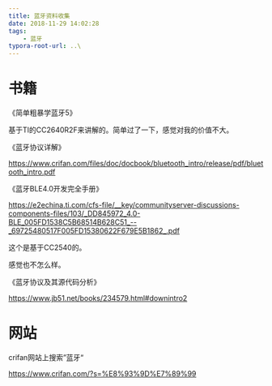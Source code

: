 ```yaml
---
title: 蓝牙资料收集
date: 2018-11-29 14:02:28
tags:
	- 蓝牙
typora-root-url: ..\
---
```




# 书籍

《简单粗暴学蓝牙5》

基于TI的CC2640R2F来讲解的。简单过了一下，感觉对我的价值不大。



《蓝牙协议详解》

https://www.crifan.com/files/doc/docbook/bluetooth_intro/release/pdf/bluetooth_intro.pdf

《蓝牙BLE4.0开发完全手册》

https://e2echina.ti.com/cfs-file/__key/communityserver-discussions-components-files/103/_DD845972_4.0-BLE_005FD1538C5B68514B628C51_--_69725480517F005FD15380622F679E5B1862_.pdf

这个是基于CC2540的。

感觉也不怎么样。

《蓝牙协议及其源代码分析》

https://www.jb51.net/books/234579.html#downintro2

# 网站

crifan网站上搜索”蓝牙“

https://www.crifan.com/?s=%E8%93%9D%E7%89%99

